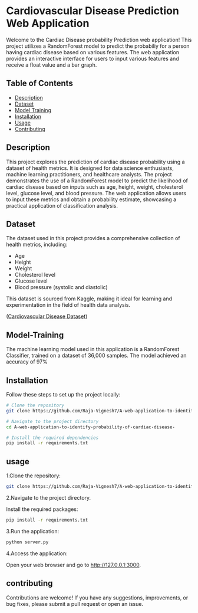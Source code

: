 # Cardiovascular Disease Prediction Web Application

Welcome to the Cardiac Disease probability Prediction web application! This project utilizes a RandomForest model to predict the probabiliy for a person having cardiac disease based on various features. The web application provides an interactive interface for users to input various  features and receive a float value and a bar graph.

## Table of Contents

- [Description](#description)
- [Dataset](#dataset)
- [Model Training](#Model-Training)
- [Installation](#installation)
- [Usage](#usage)
- [Contributing](#contributing)

## Description
This project explores the prediction of cardiac disease probability using a dataset of health metrics. It is designed for data science enthusiasts, machine learning practitioners, and healthcare analysts. The project demonstrates the use of a RandomForest model to predict the likelihood of cardiac disease based on inputs such as age, height, weight, cholesterol level, glucose level, and blood pressure. The web application allows users to input these metrics and obtain a probability estimate, showcasing a practical application of classification analysis.

## Dataset

The dataset used in this project provides a comprehensive collection of health metrics, including:

- Age
- Height
- Weight
- Cholesterol level
- Glucose level
- Blood pressure (systolic and diastolic)

This dataset is sourced from Kaggle, making it ideal for learning and experimentation in the field of health data analysis.

([Cardiovascular Disease Dataset](https://www.kaggle.com/datasets/akshatshaw7/cardiovascular-disease-dataset))

## Model-Training
The machine learning model used in this application is a RandomForest Classifier, trained on a dataset of 36,000 samples. The model achieved an accuracy of 97%
## Installation

Follow these steps to set up the project locally:

```bash
# Clone the repository
git clone https://github.com/Raja-Vignesh7/A-web-application-to-identify-probability-of-cardiac-disease-.git

# Navigate to the project directory
cd A-web-application-to-identify-probability-of-cardiac-disease-

# Install the required dependencies
pip install -r requirements.txt
```
## usage
1.Clone the repository:
```bash
git clone https://github.com/Raja-Vignesh7/A-web-application-to-identify-probability-of-cardiac-disease-.git
```
2.Navigate to the project directory.

Install the required packages:

```bash
pip install -r requirements.txt
```
3.Run the application:
```bash
python server.py
```
4.Access the application:

Open your web browser and go to http://127.0.0.1:3000.


## contributing
Contributions are welcome! If you have any suggestions, improvements, or bug fixes, please submit a pull request or open an issue.

